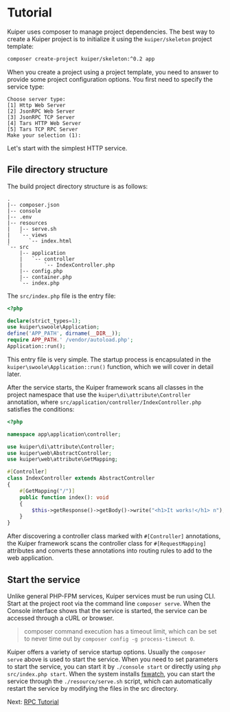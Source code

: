 # Tutorial

Kuiper uses composer to manage project dependencies. The best way to create a Kuiper project is to initialize it using the `kuiper/skeleton` project template:

```bash
composer create-project kuiper/skeleton:^0.2 app
```

When you create a project using a project template, you need to answer to provide some project configuration options. You first need to specify the service type:

```
Choose server type: 
[1] Http Web Server
[2] JsonRPC Web Server
[3] JsonRPC TCP Server
[4] Tars HTTP Web Server
[5] Tars TCP RPC Server
Make your selection (1):
```

Let's start with the simplest HTTP service.

## File directory structure

The build project directory structure is as follows:

```
.
|-- composer.json
|-- console
|-- .env
|-- resources
|   |-- serve.sh
|   `-- views
|      `-- index.html
`-- src
    |-- application
    |   `-- controller
    |       `-- IndexController.php
    |-- config.php
    |-- container.php
    `-- index.php
```

The `src/index.php` file is the entry file:

```php
<?php

declare(strict_types=1);
use kuiper\swoole\Application;
define('APP_PATH', dirname(__DIR__));
require APP_PATH.' /vendor/autoload.php';
Application::run();
```

This entry file is very simple. The startup process is encapsulated in the `kuiper\swoole\Application::run()` function, which we will cover in detail later.

After the service starts, the Kuiper framework scans all classes in the project namespace that use the `kuiper\di\attribute\Controller` annotation,
where `src/application/controller/IndexController.php` satisfies the conditions:

```php
<?php

namespace app\application\controller;

use kuiper\di\attribute\Controller;
use kuiper\web\AbstractController;
use kuiper\web\attribute\GetMapping;

#[Controller]
class IndexController extends AbstractController
{
    #[GetMapping("/")]
    public function index(): void
    {
        $this->getResponse()->getBody()->write("<h1>It works!</h1> n");
    }
}
```

After discovering a controller class marked with `#[Controller]` annotations, the Kuiper framework scans the controller class
for `#[RequestMapping]` attributes and converts these annotations into routing rules to add to the web application.

## Start the service

Unlike general PHP-FPM services, Kuiper services must be run using CLI.
Start at the project root via the command line `composer serve`.
When the Console interface shows that the service is started, the service can be accessed through a cURL or browser.

> composer command execution has a timeout limit, which can be set to never time out by `composer config -g process-timeout 0`.

Kuiper offers a variety of service startup options. Usually the `composer serve` above is used to start the service.
When you need to set parameters to start the service, you can start it by `./console start` or directly using `php src/index.php start`.
When the system installs [fswatch](https://github.com/emcrisostomo/fswatch), you can start the service through the `./resource/serve.sh` script,
which can automatically restart the service by modifying the files in the src directory.

Next: [RPC Tutorial](rpc-tutorial.md)
